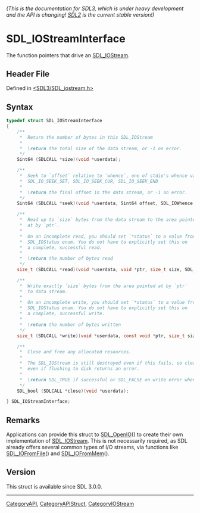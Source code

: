 ###### (This is the documentation for SDL3, which is under heavy development and the API is changing! [SDL2](https://wiki.libsdl.org/SDL2/) is the current stable version!)
# SDL_IOStreamInterface

The function pointers that drive an [SDL_IOStream](SDL_IOStream).

## Header File

Defined in [<SDL3/SDL_iostream.h>](https://github.com/libsdl-org/SDL/blob/main/include/SDL3/SDL_iostream.h)

## Syntax

```c
typedef struct SDL_IOStreamInterface
{
    /**
     *  Return the number of bytes in this SDL_IOStream
     *
     *  \return the total size of the data stream, or -1 on error.
     */
    Sint64 (SDLCALL *size)(void *userdata);

    /**
     *  Seek to `offset` relative to `whence`, one of stdio's whence values:
     *  SDL_IO_SEEK_SET, SDL_IO_SEEK_CUR, SDL_IO_SEEK_END
     *
     *  \return the final offset in the data stream, or -1 on error.
     */
    Sint64 (SDLCALL *seek)(void *userdata, Sint64 offset, SDL_IOWhence whence);

    /**
     *  Read up to `size` bytes from the data stream to the area pointed
     *  at by `ptr`.
     *
     *  On an incomplete read, you should set `*status` to a value from the
     *  SDL_IOStatus enum. You do not have to explicitly set this on
     *  a complete, successful read.
     *
     *  \return the number of bytes read
     */
    size_t (SDLCALL *read)(void *userdata, void *ptr, size_t size, SDL_IOStatus *status);

    /**
     *  Write exactly `size` bytes from the area pointed at by `ptr`
     *  to data stream.
     *
     *  On an incomplete write, you should set `*status` to a value from the
     *  SDL_IOStatus enum. You do not have to explicitly set this on
     *  a complete, successful write.
     *
     *  \return the number of bytes written
     */
    size_t (SDLCALL *write)(void *userdata, const void *ptr, size_t size, SDL_IOStatus *status);

    /**
     *  Close and free any allocated resources.
     *
     *  The SDL_IOStream is still destroyed even if this fails, so clean up anything
     *  even if flushing to disk returns an error.
     *
     *  \return SDL_TRUE if successful or SDL_FALSE on write error when flushing data.
     */
    SDL_bool (SDLCALL *close)(void *userdata);

} SDL_IOStreamInterface;
```

## Remarks

Applications can provide this struct to [SDL_OpenIO](SDL_OpenIO)() to
create their own implementation of [SDL_IOStream](SDL_IOStream). This is
not necessarily required, as SDL already offers several common types of I/O
streams, via functions like [SDL_IOFromFile](SDL_IOFromFile)() and
[SDL_IOFromMem](SDL_IOFromMem)().

## Version

This struct is available since SDL 3.0.0.

----
[CategoryAPI](CategoryAPI), [CategoryAPIStruct](CategoryAPIStruct), [CategoryIOStream](CategoryIOStream)

